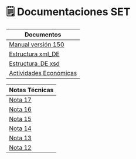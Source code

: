 # 🗒 Documentaciones SET



| Documentos                                                                                                                                                        |
| ----------------------------------------------------------------------------------------------------------------------------------------------------------------- |
| [Manual versión 150](https://www.set.gov.py/documents/20123/420592/Manual+T%C3%A9cnico+Versi%C3%B3n+150.pdf/e706f7c7-6d93-21d4-b45b-5d22d07b2d22?t=1687351495907) |
| [Estructura xml\_DE](https://www.set.gov.py/documents/371863/0/Estructura+xml\_DE.rar/ecbb793c-071f-e513-6a71-aab182a77715?t=1687266933733)                       |
| [Estructura\_DE xsd](https://www.set.gov.py/documents/20123/420592/Estructura\_DE+xsd.rar/e956aaac-69b3-e132-6c2a-6fa039728be5?t=1687351493703)                   |
| [Actividades Económicas](https://servicios.set.gov.py/eset-publico/consultarActividadEconomicaIService.do)                   |


| Notas Técnicas                                                                                                                                 |
| ---------------------------------------------------------------------------------------------------------------------------------------------- |
| [Nota 17](https://www.set.gov.py/documents/20123/420595/NT\_E\_KUATIA\_017\_MT\_V150.pdf/6e3ccc6a-49eb-96fd-b2b6-86405bb2c4c5?t=1692966986216) |
| [Nota 16](https://www.set.gov.py/documents/20123/420595/NT\_E\_KUATIA\_016\_MT\_V150.pdf/fbb16776-262b-7330-e609-f509304413d4?t=1692966985955) |
| [Nota 15](https://www.set.gov.py/documents/20123/420595/NT\_E\_KUATIA\_015\_MT\_V150.pdf/f7f54b14-d4a8-d7c1-0549-804da511187e?t=1692644353604) |
| [Nota 14](https://www.set.gov.py/documents/20123/420595/NT\_E\_KUATIA\_014\_MT\_V150.pdf/f09eda43-a3dc-2fde-de39-41d69bbfb2b1?t=1687266734471) |
| [Nota 13](https://www.set.gov.py/documents/20123/420595/NT\_E\_KUATIA\_013\_MT\_V150.pdf/ba73ec3b-5901-ae28-5d8c-9bed5632ab89?t=1687353747529) |
| [Nota 12](https://www.set.gov.py/documents/20123/420595/NT\_E\_KUATIA\_012\_MT\_V150.pdf/28807b7c-a7ee-9033-ab3f-75a0fcd52091?t=1687353747383) |
